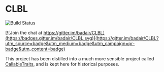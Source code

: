 # CLBL

![Build Status](https://travis-ci.org/badair/CLBL.svg?branch=master)

[![Join the chat at https://gitter.im/badair/CLBL](https://badges.gitter.im/badair/CLBL.svg)](https://gitter.im/badair/CLBL?utm_source=badge&utm_medium=badge&utm_campaign=pr-badge&utm_content=badge)

<!--</a> <a target="_blank" href="http://melpon.org/wandbox/permlink/TlioDiz6yYNxZFnv">![Try it online][badge.wandbox]</a>-->

This project has been distilled into a much more sensible project called [CallableTraits](https://github.com/badair/callable_traits), and is kept here for historical purposes.
